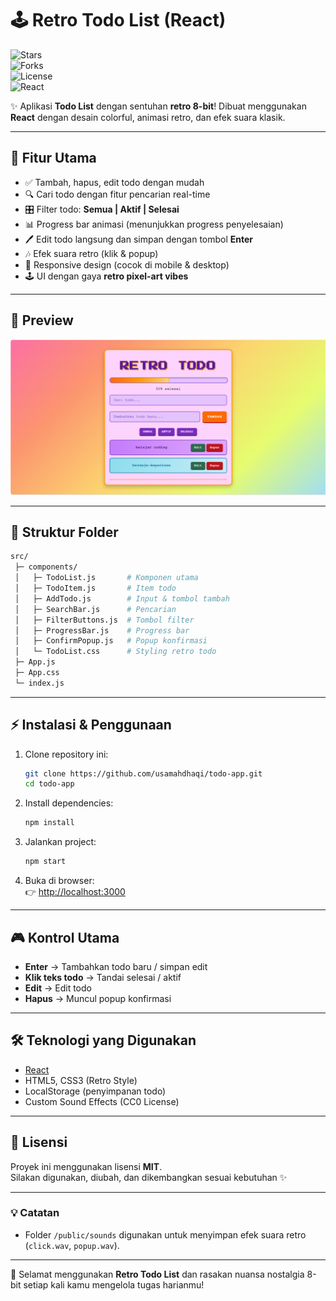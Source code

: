 # 🕹️ Retro Todo List (React)

![Stars](https://img.shields.io/github/stars/usamahdhaqi/todo-app?style=for-the-badge&color=ff6b00)  
![Forks](https://img.shields.io/github/forks/usamahdhaqi/todo-app?style=for-the-badge&color=9d4edd)  
![License](https://img.shields.io/github/license/usamahdhaqi/todo-app?style=for-the-badge&color=5a189a)  
![React](https://img.shields.io/badge/React-18.2.0-blue?style=for-the-badge&logo=react)

✨ Aplikasi **Todo List** dengan sentuhan **retro 8-bit**! Dibuat menggunakan **React** dengan desain colorful, animasi retro, dan efek suara klasik.  

---

## 🚀 Fitur Utama
- ✅ Tambah, hapus, edit todo dengan mudah  
- 🔍 Cari todo dengan fitur pencarian real-time  
- 🎛️ Filter todo: **Semua | Aktif | Selesai**  
- 📊 Progress bar animasi (menunjukkan progress penyelesaian)  
- 🖊️ Edit todo langsung dan simpan dengan tombol **Enter**  
- 🎶 Efek suara retro (klik & popup)  
- 📱 Responsive design (cocok di mobile & desktop)  
- 🕹️ UI dengan gaya **retro pixel-art vibes**  

---

## 📸 Preview

![Preview Screenshot](./public/screenshot-todo-app.PNG)

---

## 📂 Struktur Folder
```bash
src/
 ├─ components/
 │   ├─ TodoList.js       # Komponen utama
 │   ├─ TodoItem.js       # Item todo
 │   ├─ AddTodo.js        # Input & tombol tambah
 │   ├─ SearchBar.js      # Pencarian
 │   ├─ FilterButtons.js  # Tombol filter
 │   ├─ ProgressBar.js    # Progress bar
 │   ├─ ConfirmPopup.js   # Popup konfirmasi
 │   └─ TodoList.css      # Styling retro todo
 ├─ App.js
 ├─ App.css
 └─ index.js
```

---

## ⚡ Instalasi & Penggunaan

1. Clone repository ini:
   ```bash
   git clone https://github.com/usamahdhaqi/todo-app.git
   cd todo-app
   ```

2. Install dependencies:
   ```bash
   npm install
   ```

3. Jalankan project:
   ```bash
   npm start
   ```

4. Buka di browser:  
   👉 [http://localhost:3000](http://localhost:3000)

---

## 🎮 Kontrol Utama
- **Enter** → Tambahkan todo baru / simpan edit  
- **Klik teks todo** → Tandai selesai / aktif  
- **Edit** → Edit todo  
- **Hapus** → Muncul popup konfirmasi  

---

## 🛠️ Teknologi yang Digunakan
- [React](https://react.dev/)  
- HTML5, CSS3 (Retro Style)  
- LocalStorage (penyimpanan todo)  
- Custom Sound Effects (CC0 License)  

---

## 📝 Lisensi
Proyek ini menggunakan lisensi **MIT**.  
Silakan digunakan, diubah, dan dikembangkan sesuai kebutuhan ✨  

---

### 💡 Catatan
- Folder `/public/sounds` digunakan untuk menyimpan efek suara retro (`click.wav`, `popup.wav`).  

---

🎉 Selamat menggunakan **Retro Todo List** dan rasakan nuansa nostalgia 8-bit setiap kali kamu mengelola tugas harianmu!
